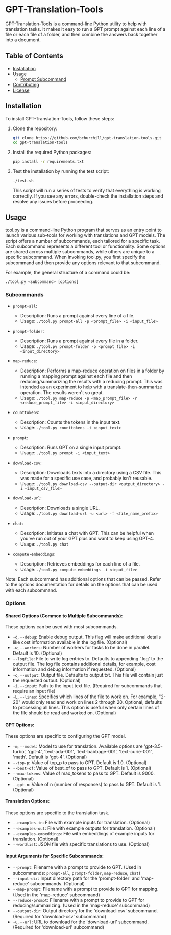 # GPT-Translation-Tools

GPT-Translation-Tools is a command-line Python utility to help with translation tasks.  It makes it easy to run a GPT prompt against each line of a file or each file of a folder, and then combine the answers back together into a document.

## Table of Contents

- [Installation](#installation)
- [Usage](#usage)
    - [Prompt Subcommand](#prompt-subcommand)
- [Contributing](#contributing)
- [License](#license)

## Installation

To install GPT-Translation-Tools, follow these steps:

1. Clone the repository:
    ```sh
    git clone https://github.com/bchurchill/gpt-translation-tools.git
    cd gpt-translation-tools
    ```

2. Install the required Python packages:
    ```sh
    pip install -r requirements.txt
    ```

3. Test the installation by running the test script:
    ```sh
    ./test.sh
    ```
   This script will run a series of tests to verify that everything is working correctly. If you see any errors, double-check the installation steps and resolve any issues before proceeding.

## Usage

tool.py is a command-line Python program that serves as an entry point to launch various sub-tools for working with translations and GPT models. The script offers a number of subcommands, each tailored for a specific task.   Each subcommand represents a different tool or functionality. Some options are shared across multiple subcommands, while others are unique to a specific subcommand. When invoking tool.py, you first specify the subcommand and then provide any options relevant to that subcommand.

For example, the general structure of a command could be:

```
./tool.py <subcommand> [options]
```

### Subcommands

- `prompt-all`:
    - Description: Runs a prompt against every line of a file.
    - Usage: `./tool.py prompt-all -p <prompt_file> -i <input_file>`

- `prompt-folder`:
    - Description: Runs a prompt against every file in a folder.
    - Usage: `./tool.py prompt-folder -p <prompt_file> -i <input_directory>`

- `map-reduce`:
    - Description: Performs a map-reduce operation on files in a folder by running a mapping prompt against each file and then reducing/summarizing the results with a reducing prompt.  This was intended as an experiment to help with a translate-then-summarize operation.  The results weren't so great.
    - Usage: `./tool.py map-reduce -p <map_prompt_file> -r <reduce_prompt_file> -i <input_directory>`

- `counttokens`:
    - Description: Counts the tokens in the input text.
    - Usage: `./tool.py counttokens -i <input_text>`

- `prompt`:
    - Description: Runs GPT on a single input prompt.
    - Usage: `./tool.py prompt -i <input_text>`

- `download-csv`:
    - Description: Downloads texts into a directory using a CSV file.  This was made for a specific use case, and probably isn't reusable.
    - Usage: `./tool.py download-csv --output-dir <output_directory> -i <input_csv_file>`

- `download-url`:
    - Description: Downloads a single URL.
    - Usage: `./tool.py download-url -u <url> -f <file_name_prefix>`

- `chat`:
    - Description: Initiates a chat with GPT.  This can be helpful when you've run out of your GPT plus and want to keep using GPT-4.
    - Usage: `./tool.py chat`

- `compute-embeddings`:
    - Description: Retrieves embeddings for each line of a file.
    - Usage: `./tool.py compute-embeddings -i <input_file>`

Note: Each subcommand has additional options that can be passed. Refer to the options documentation for details on the options that can be used with each subcommand.

### Options

#### Shared Options (Common to Multiple Subcommands):

These options can be used with most subcommands.

- `-d`, `--debug`: Enable debug output. This flag will make additional details like cost information available in the log file. (Optional)
- `-w`, `--workers`: Number of workers for tasks to be done in parallel. Default is 10. (Optional)
- `--logfile`: File to write log entries to. Defaults to appending '.log' to the output file. The log file contains additional details, for example, cost information and debug information if requested. (Optional)
- `-o`, `--output`: Output file. Defaults to output.txt. This file will contain just the requested output. (Optional)
- `-i`, `--input`: Path to the input text file. (Required for subcommands that require an input file)
- `-L`, `--lines`: Specifies which lines of the file to work on. For example, "2-20" would only read and work on lines 2 through 20. Optional, defaults to processing all lines. This option is useful when only certain lines of the file should be read and worked on. (Optional)

#### GPT Options:

These options are specific to configuring the GPT model.

- `-m`, `--model`: Model to use for translation. Available options are 'gpt-3.5-turbo', 'gpt-4', 'text-ada-001', 'text-babbage-001', 'text-curie-001', 'math'. Default is 'gpt-4'. (Optional)
- `--top-p`: Value of top_p to pass to GPT. Default is 1.0. (Optional)
- `--best-of`: Value of best_of to pass to GPT. Default is 1. (Optional)
- `--max-tokens`: Value of max_tokens to pass to GPT. Default is 9000. (Optional)
- `--gpt-n`: Value of n (number of responses) to pass to GPT. Default is 1. (Optional)

#### Translation Options:

These options are specific to the translation task.

- `--examples-in`: File with example inputs for translation. (Optional)
- `--examples-out`: File with example outputs for translation. (Optional)
- `--examples-embeddings`: File with embeddings of example inputs for translation. (Optional)
- `--wordlist`: JSON file with specific translations to use. (Optional)

#### Input Arguments for Specific Subcommands:

- `--prompt`: Filename with a prompt to provide to GPT. (Used in subcommands: `prompt-all`, `prompt-folder`, `map-reduce`, `chat`)
- `--input-dir`: Input directory path for the 'prompt-folder' and 'map-reduce' subcommands. (Optional)
- `--map-prompt`: Filename with a prompt to provide to GPT for mapping. (Used in the 'map-reduce' subcommand)
- `--reduce-prompt`: Filename with a prompt to provide to GPT for reducing/summarizing. (Used in the 'map-reduce' subcommand)
- `--output-dir`: Output directory for the 'download-csv' subcommand. (Required for 'download-csv' subcommand)
- `-u`, `--url`: URL to download for the 'download-url' subcommand. (Required for 'download-url' subcommand)

